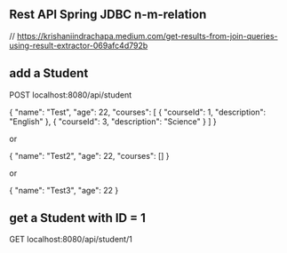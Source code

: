## Rest API Spring JDBC n-m-relation

// https://krishaniindrachapa.medium.com/get-results-from-join-queries-using-result-extractor-069afc4d792b

## add a Student

POST localhost:8080/api/student

{
    "name": "Test",
    "age": 22,
    "courses": [
        {
            "courseId": 1,
            "description": "English"
        },
        {
            "courseId": 3,
            "description": "Science"
        }
    ]
}

or 

{
    "name": "Test2",
    "age": 22,
    "courses": []
}

or

{
    "name": "Test3",
    "age": 22
}

## get a Student with ID = 1

GET localhost:8080/api/student/1
